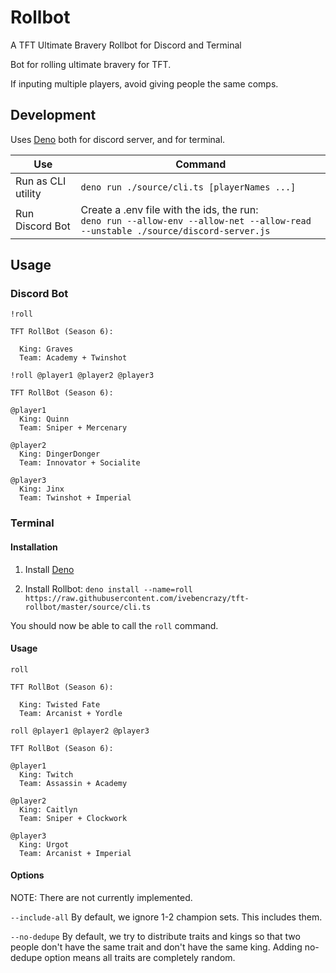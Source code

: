 # Rollbot

A TFT Ultimate Bravery Rollbot for Discord and Terminal

Bot for rolling ultimate bravery for TFT.

If inputing multiple players, avoid giving people the same comps.

## Development

Uses [Deno](https://deno.land/) both for discord server, and for terminal.

| Use                | Command                                                      |
| ------------------ | ------------------------------------------------------------ |
| Run as CLI utility | `deno run ./source/cli.ts [playerNames ...]`                 |
| Run Discord Bot    | Create a .env file with the ids, the run:<br />`deno run --allow-env --allow-net --allow-read --unstable ./source/discord-server.js` |

## Usage

### Discord Bot

```
!roll

TFT RollBot (Season 6):

  King: Graves
  Team: Academy + Twinshot
```

```
!roll @player1 @player2 @player3

TFT RollBot (Season 6):

@player1
  King: Quinn
  Team: Sniper + Mercenary

@player2
  King: DingerDonger
  Team: Innovator + Socialite

@player3
  King: Jinx
  Team: Twinshot + Imperial
```

### Terminal

#### Installation

1. Install [Deno](https://deno.land/)

2. Install Rollbot: `deno install --name=roll https://raw.githubusercontent.com/ivebencrazy/tft-rollbot/master/source/cli.ts`

You should now be able to call the `roll` command.

#### Usage

```
roll

TFT RollBot (Season 6):

  King: Twisted Fate
  Team: Arcanist + Yordle
```

```
roll @player1 @player2 @player3

TFT RollBot (Season 6):

@player1
  King: Twitch
  Team: Assassin + Academy

@player2
  King: Caitlyn
  Team: Sniper + Clockwork

@player3
  King: Urgot
  Team: Arcanist + Imperial
```

#### Options

NOTE: There are not currently implemented.

`--include-all` By default, we ignore 1-2 champion sets. This includes them.

`--no-dedupe` By default, we try to distribute traits and kings so that two
people don't have the same trait and don't have the same king. Adding no-dedupe
option means all traits are completely random.
